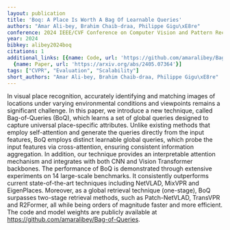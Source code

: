 ```yaml
---
layout: publication
title: 'Boq: A Place Is Worth A Bag Of Learnable Queries'
authors: "Amar Ali-bey, Brahim Chaib-draa, Philippe Gigu\xE8re"
conference: 2024 IEEE/CVF Conference on Computer Vision and Pattern Recognition (CVPR)
year: 2024
bibkey: alibey2024boq
citations: 1
additional_links: [{name: Code, url: 'https://github.com/amaralibey/Bag-of-Queries'},
  {name: Paper, url: 'https://arxiv.org/abs/2405.07364'}]
tags: ["CVPR", "Evaluation", "Scalability"]
short_authors: "Amar Ali-bey, Brahim Chaib-draa, Philippe Gigu\xE8re"
---
```

In visual place recognition, accurately identifying and matching images of
locations under varying environmental conditions and viewpoints remains a
significant challenge. In this paper, we introduce a new technique, called
Bag-of-Queries (BoQ), which learns a set of global queries designed to capture
universal place-specific attributes. Unlike existing methods that employ
self-attention and generate the queries directly from the input features, BoQ
employs distinct learnable global queries, which probe the input features via
cross-attention, ensuring consistent information aggregation. In addition, our
technique provides an interpretable attention mechanism and integrates with
both CNN and Vision Transformer backbones. The performance of BoQ is
demonstrated through extensive experiments on 14 large-scale benchmarks. It
consistently outperforms current state-of-the-art techniques including NetVLAD,
MixVPR and EigenPlaces. Moreover, as a global retrieval technique (one-stage),
BoQ surpasses two-stage retrieval methods, such as Patch-NetVLAD, TransVPR and
R2Former, all while being orders of magnitude faster and more efficient. The
code and model weights are publicly available at
https://github.com/amaralibey/Bag-of-Queries.
